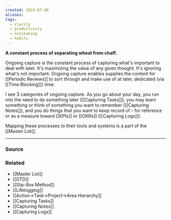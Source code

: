 ```yaml
---
created: 2023-07-08
aliases: 
tags:
  - clarity
  - productivity
  - notetaking
  - habits
---
```

**A constant process of separating wheat from chaff.**

Ongoing capture is the constant process of capturing what's important to deal with later. It's maximizing the value of any given thought. It's ignoring what's not important. Ongoing capture enables supplies the content for [[Periodic Reviews]] to sort through and make use of at later, dedicated (via [[Time Blocking]]) time. 

I see 3 categories of ongoing capture.  As you go about your day, you run into the need to do something later ([[Capturing Tasks]]), you may learn something or think of something you want to remember ([[Capturing Notes]]), and you do things that you want to keep record of - for reference or as a measure toward [[KPIs]] or [[OKRs]] ([[Capturing Logs]]).

Mapping these processes to their tools and systems is a part of the [[Master List]].

---

### Source

### Related
- [[Master List]]
- [[GTD]]
- [[Slip-Box Method]]
- [[Lifelogging]]
- [[Action→Task→Project→Area Hierarchy]]
- [[Capturing Tasks]]
- [[Capturing Notes]]
- [[Capturing Logs]]